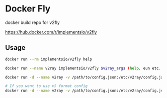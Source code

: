# Docker Fly

docker build repo for v2fly

https://hub.docker.com/r/implementsio/v2fly

## Usage

```bash
docker run --rm implementsio/v2fly help

docker run --name v2ray implementsio/v2fly $v2ray_args (help, eun etc...)

docker run -d --name v2ray -v /path/to/config.json:/etc/v2ray/config.json -p 10086:10086 implementsio/v2fly run -c /etc/v2ray/config.json 

# If you want to use v5 format config
docker run -d --name v2ray -v /path/to/config.json:/etc/v2ray/config.json -p 10086:10086 implementsio/v2fly run -c /etc/v2ray/config.json -format jsonv5
```
